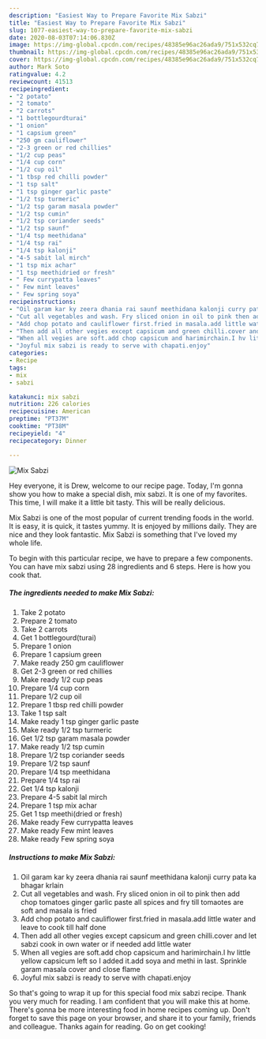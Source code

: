 ```yaml
---
description: "Easiest Way to Prepare Favorite Mix Sabzi"
title: "Easiest Way to Prepare Favorite Mix Sabzi"
slug: 1077-easiest-way-to-prepare-favorite-mix-sabzi
date: 2020-08-03T07:14:06.830Z
image: https://img-global.cpcdn.com/recipes/48385e96ac26ada9/751x532cq70/mix-sabzi-recipe-main-photo.jpg
thumbnail: https://img-global.cpcdn.com/recipes/48385e96ac26ada9/751x532cq70/mix-sabzi-recipe-main-photo.jpg
cover: https://img-global.cpcdn.com/recipes/48385e96ac26ada9/751x532cq70/mix-sabzi-recipe-main-photo.jpg
author: Mark Soto
ratingvalue: 4.2
reviewcount: 41513
recipeingredient:
- "2 potato"
- "2 tomato"
- "2 carrots"
- "1 bottlegourdturai"
- "1 onion"
- "1 capsium green"
- "250 gm cauliflower"
- "2-3 green or red chillies"
- "1/2 cup peas"
- "1/4 cup corn"
- "1/2 cup oil"
- "1 tbsp red chilli powder"
- "1 tsp salt"
- "1 tsp ginger garlic paste"
- "1/2 tsp turmeric"
- "1/2 tsp garam masala powder"
- "1/2 tsp cumin"
- "1/2 tsp coriander seeds"
- "1/2 tsp saunf"
- "1/4 tsp meethidana"
- "1/4 tsp rai"
- "1/4 tsp kalonji"
- "4-5 sabit lal mirch"
- "1 tsp mix achar"
- "1 tsp meethidried or fresh"
- " Few currypatta leaves"
- " Few mint leaves"
- " Few spring soya"
recipeinstructions:
- "Oil garam kar ky zeera dhania rai saunf meethidana kalonji curry pata ka bhagar krlain"
- "Cut all vegetables and wash. Fry sliced onion in oil to pink then add chop tomatoes ginger garlic paste all spices and fry till tomaotes are soft and masala is fried"
- "Add chop potato and cauliflower first.fried in masala.add little water and leave to cook till half done"
- "Then add all other vegies except capsicum and green chilli.cover and let sabzi cook in own water or if needed add little water"
- "When all vegies are soft.add chop capsicum and harimirchain.I hv little yellow capsicum left so I added it.add soya and methi in last. Sprinkle garam masala cover and close flame"
- "Joyful mix sabzi is ready to serve with chapati.enjoy"
categories:
- Recipe
tags:
- mix
- sabzi

katakunci: mix sabzi 
nutrition: 226 calories
recipecuisine: American
preptime: "PT37M"
cooktime: "PT38M"
recipeyield: "4"
recipecategory: Dinner

---
```



![Mix Sabzi](https://img-global.cpcdn.com/recipes/48385e96ac26ada9/751x532cq70/mix-sabzi-recipe-main-photo.jpg)

Hey everyone, it is Drew, welcome to our recipe page. Today, I'm gonna show you how to make a special dish, mix sabzi. It is one of my favorites. This time, I will make it a little bit tasty. This will be really delicious.



Mix Sabzi is one of the most popular of current trending foods in the world. It is easy, it is quick, it tastes yummy. It is enjoyed by millions daily. They are nice and they look fantastic. Mix Sabzi is something that I've loved my whole life.


To begin with this particular recipe, we have to prepare a few components. You can have mix sabzi using 28 ingredients and 6 steps. Here is how you cook that.

<!--inarticleads1-->

##### The ingredients needed to make Mix Sabzi:

1. Take 2 potato
1. Prepare 2 tomato
1. Take 2 carrots
1. Get 1 bottlegourd(turai)
1. Prepare 1 onion
1. Prepare 1 capsium green
1. Make ready 250 gm cauliflower
1. Get 2-3 green or red chillies
1. Make ready 1/2 cup peas
1. Prepare 1/4 cup corn
1. Prepare 1/2 cup oil
1. Prepare 1 tbsp red chilli powder
1. Take 1 tsp salt
1. Make ready 1 tsp ginger garlic paste
1. Make ready 1/2 tsp turmeric
1. Get 1/2 tsp garam masala powder
1. Make ready 1/2 tsp cumin
1. Prepare 1/2 tsp coriander seeds
1. Prepare 1/2 tsp saunf
1. Prepare 1/4 tsp meethidana
1. Prepare 1/4 tsp rai
1. Get 1/4 tsp kalonji
1. Prepare 4-5 sabit lal mirch
1. Prepare 1 tsp mix achar
1. Get 1 tsp meethi(dried or fresh)
1. Make ready  Few currypatta leaves
1. Make ready  Few mint leaves
1. Make ready  Few spring soya




<!--inarticleads2-->

##### Instructions to make Mix Sabzi:

1. Oil garam kar ky zeera dhania rai saunf meethidana kalonji curry pata ka bhagar krlain
1. Cut all vegetables and wash. Fry sliced onion in oil to pink then add chop tomatoes ginger garlic paste all spices and fry till tomaotes are soft and masala is fried
1. Add chop potato and cauliflower first.fried in masala.add little water and leave to cook till half done
1. Then add all other vegies except capsicum and green chilli.cover and let sabzi cook in own water or if needed add little water
1. When all vegies are soft.add chop capsicum and harimirchain.I hv little yellow capsicum left so I added it.add soya and methi in last. Sprinkle garam masala cover and close flame
1. Joyful mix sabzi is ready to serve with chapati.enjoy




So that's going to wrap it up for this special food mix sabzi recipe. Thank you very much for reading. I am confident that you will make this at home. There's gonna be more interesting food in home recipes coming up. Don't forget to save this page on your browser, and share it to your family, friends and colleague. Thanks again for reading. Go on get cooking!
